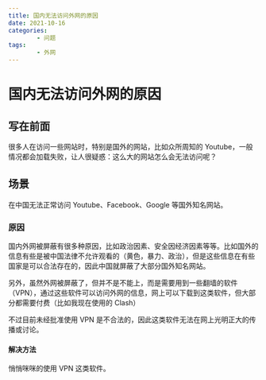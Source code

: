 ```yaml
---
title: 国内无法访问外网的原因
date: 2021-10-16
categories:
        - 问题
tags:
        - 外网
---
```


# 国内无法访问外网的原因

## 写在前面

很多人在访问一些网站时，特别是国外的网站，比如众所周知的 Youtube，一般情况都会加载失败，让人很疑惑：这么大的网站怎么会无法访问呢？

## 场景

在中国无法正常访问 Youtube、Facebook、Google 等国外知名网站。

### 原因

国内外网被屏蔽有很多种原因，比如政治因素、安全因经济因素等等。比如国外的信息有些是被中国法律不允许观看的（黄色，暴力、政治），但是这些信息在有些国家是可以合法存在的，因此中国就屏蔽了大部分国外知名网站。

另外，虽然外网被屏蔽了，但并不是不能上，而是需要用到一些翻墙的软件（VPN），通过这些软件可以访问外网的信息，网上可以下载到这类软件，但大部分都需要付费（比如我现在使用的 Clash）

不过目前未经批准使用 VPN 是不合法的，因此这类软件无法在网上光明正大的传播或讨论。

#### 解决方法

悄悄咪咪的使用 VPN 这类软件。
